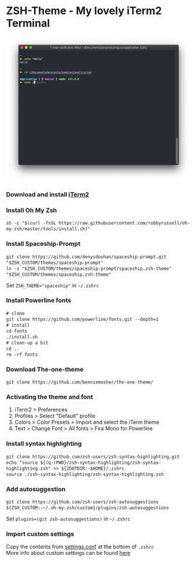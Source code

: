 
# ZSH-Theme - My lovely iTerm2 Terminal
![preview](https://github.com/xVanjaZ/ZSH-Theme/blob/master/preview.png)

### Download and install [iTerm2](https://www.iterm2.com)

### Install Oh My Zsh
```
sh -c "$(curl -fsSL https://raw.githubusercontent.com/robbyrussell/oh-my-zsh/master/tools/install.sh)"
```

### Install Spaceship-Prompt

```
git clone https://github.com/denysdovhan/spaceship-prompt.git "$ZSH_CUSTOM/themes/spaceship-prompt"
ln -s "$ZSH_CUSTOM/themes/spaceship-prompt/spaceship.zsh-theme" "$ZSH_CUSTOM/themes/spaceship.zsh-theme"
```
Set `ZSH_THEME="spaceship"` in `~/.zshrc`

### Install Powerline fonts <br>

```
# clone
git clone https://github.com/powerline/fonts.git --depth=1
# install
cd fonts
./install.sh
# clean-up a bit
cd ..
rm -rf fonts
```

### Download The-one-theme <br>
```
git clone https://github.com/benniemosher/the-one-theme/
```

### Activating the theme and font
1. iTerm2 > Preferences  <br>
2. Profiles > Select "Default" profile  <br>
3. Colors > Color Presets > Import and select the iTerm theme  <br>
4. Text > Change Font > All fonts > Fira Mono for Powerline  <br>


### Install syntax highlighting
```
git clone https://github.com/zsh-users/zsh-syntax-highlighting.git
echo "source ${(q-)PWD}/zsh-syntax-highlighting/zsh-syntax-highlighting.zsh" >> ${ZDOTDIR:-$HOME}/.zshrc
source ./zsh-syntax-highlighting/zsh-syntax-highlighting.zsh
```

### Add autosuggestion
```
git clone https://github.com/zsh-users/zsh-autosuggestions ${ZSH_CUSTOM:-~/.oh-my-zsh/custom}/plugins/zsh-autosuggestions
```
Set `plugins=(git zsh-autosuggestions)` in `~/.zshrc`

### Import custom settings
Copy the contents from [settings.conf](https://github.com/xVanjaZ/ZSH-Theme/blob/master/settings.conf) at the bottom of `.zshrc` <br>
More info about custom settings can be found [here](https://github.com/denysdovhan/spaceship-prompt/blob/master/docs/Options.md)
